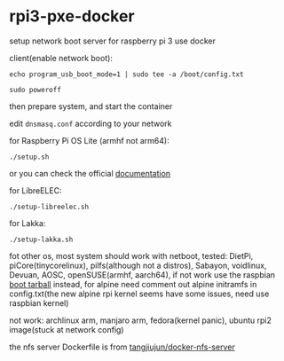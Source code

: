 # rpi3-pxe-docker

setup network boot server for raspberry pi 3 use docker

client(enable network boot): 

```
echo program_usb_boot_mode=1 | sudo tee -a /boot/config.txt
```

```
sudo poweroff
```

then prepare system, and start the container

edit `dnsmasq.conf` according to your network

for Raspberry Pi OS Lite (armhf not arm64):

```
./setup.sh
```

or you can check the official [documentation](https://www.raspberrypi.org/documentation/hardware/raspberrypi/bootmodes/net_tutorial.md)

for LibreELEC:

```
./setup-libreelec.sh
```

for Lakka:

```
./setup-lakka.sh
```

fot other os, most system should work with netboot, tested: DietPi, piCore(tinycorelinux), pilfs(although not a distros), Sabayon, voidlinux, Devuan, AOSC, openSUSE(armhf, aarch64), if not work use the raspbian [boot tarball](http://downloads.raspberrypi.org/raspbian_lite/archive/2018-06-29-03:25/boot.tar.xz) instead, for alpine need comment out alpine initramfs in config.txt(the new alpine rpi kernel seems have some issues, need use raspbian kernel)

not work: archlinux arm, manjaro arm, fedora(kernel panic), ubuntu rpi2 image(stuck at network config)

the nfs server Dockerfile is from [tangjiujun/docker-nfs-server](https://github.com/tangjiujun/docker-nfs-server)
